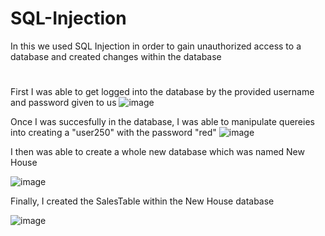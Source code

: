 # SQL-Injection
In this we used SQL Injection in order to gain unauthorized access to a database and created changes within the database
#
First I was able to get logged into the database by the provided username and password given to us
![image](https://github.com/user-attachments/assets/7d0a72a0-9fd5-4eb4-bfd8-e57dc26d09a0)

Once I was succesfully in the database, I was able to manipulate quereies into creating a "user250" with the password "red"
![image](https://github.com/user-attachments/assets/2cea315f-3bb9-4e91-85c1-285d11a12d5d)

I then was able to create a whole new database which was named New House

![image](https://github.com/user-attachments/assets/cd2c20fa-be3a-436b-9bb4-c1a74bebebf4)


Finally, I created the SalesTable within the New House database

![image](https://github.com/user-attachments/assets/9a7754bd-eb36-4638-8c11-49e02abb22bf)
